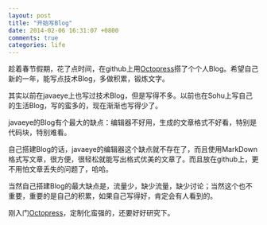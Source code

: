 ```yaml
---
layout: post
title: "开始写Blog"
date: 2014-02-06 16:31:07 +0800
comments: true
categories: life
---
```


趁着春节假期，花了点时间，在github上用[Octopress](http://octopress.org/)搭了个个人Blog。希望自己新的一年，能写点技术Blog，多做积累，锻炼文字。

其实以前在javaeye上也写过技术Blog，但是写得不多。以前也在Sohu上写自己的生活Blog，写的蛮多的，现在渐渐也写得少了。

javaeye的Blog有个最大的缺点：编辑器不好用，生成的文章格式不好看，特别是代码块，特别难看。

自己搭建Blog的话，javaeye的编辑器这个缺点就不存在了，而且使用MarkDown格式写文章，很方便，很轻松就能写出格式优美的文章了。而且放在github上，更不用怕文章丢失的问题了，哈哈。

当然自己搭建Blog的最大缺点是，流量少，缺少流量，缺少讨论；当然这个也不重要，重要的是自己的积累，如果自己写得好，肯定会有人看到的。

刚入门[Octopress](http://octopress.org/)，定制化蛮强的，还要好好研究下。

